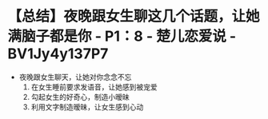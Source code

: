# 【总结】夜晚跟女生聊这几个话题，让她满脑子都是你 - P1：8 - 楚儿恋爱说 - BV1Jy4y137P7

-   夜晚跟女生聊天，让她对你念念不忘
    1.  在女生睡前要求发语音，让她感到被宠爱
    2.  勾起女生的好奇心，制造小暧昧
    3.  利用文字制造暧昧，让女生感到心动